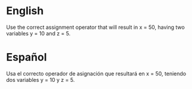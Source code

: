# English
Use the correct assignment operator that will result in x = 50, having two variables y = 10 and z = 5.

# Español
Usa el correcto operador de asignación que resultará en x = 50, teniendo dos variables y = 10 y z = 5.